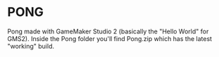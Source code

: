 # PONG
Pong made with GameMaker Studio 2 (basically the "Hello World" for GMS2).
Inside the Pong folder you'll find Pong.zip which has the latest "working" build.
